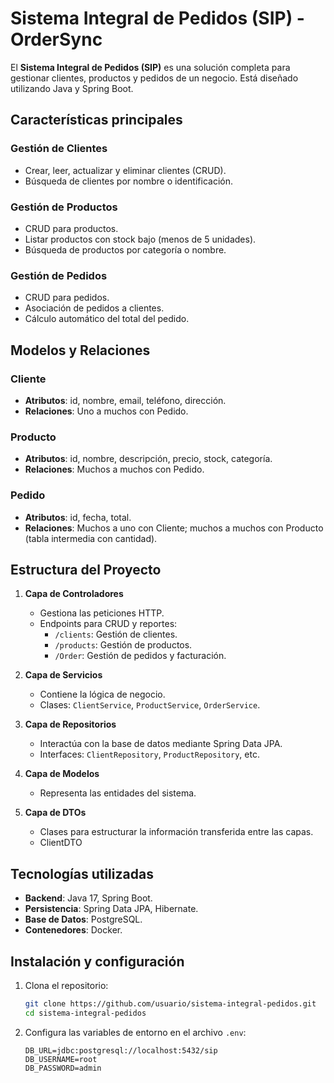 # Sistema Integral de Pedidos (SIP) - OrderSync

El **Sistema Integral de Pedidos (SIP)** es una solución completa para gestionar clientes, productos y pedidos de un negocio. Está diseñado utilizando Java y Spring Boot.

## Características principales

### Gestión de Clientes
- Crear, leer, actualizar y eliminar clientes (CRUD).
- Búsqueda de clientes por nombre o identificación. 

### Gestión de Productos
- CRUD para productos.
- Listar productos con stock bajo (menos de 5 unidades).
- Búsqueda de productos por categoría o nombre. 

### Gestión de Pedidos
- CRUD para pedidos.
- Asociación de pedidos a clientes.
- Cálculo automático del total del pedido.


## Modelos y Relaciones

### Cliente
- **Atributos**: id, nombre, email, teléfono, dirección.
- **Relaciones**: Uno a muchos con Pedido.

### Producto
- **Atributos**: id, nombre, descripción, precio, stock, categoría.
- **Relaciones**: Muchos a muchos con Pedido.

### Pedido
- **Atributos**: id, fecha, total.
- **Relaciones**: Muchos a uno con Cliente; muchos a muchos con Producto (tabla intermedia con cantidad).



## Estructura del Proyecto

1. **Capa de Controladores**
   - Gestiona las peticiones HTTP.
   - Endpoints para CRUD y reportes:
     - `/clients`: Gestión de clientes.
     - `/products`: Gestión de productos.
     - `/Order`: Gestión de pedidos y facturación.

2. **Capa de Servicios**
   - Contiene la lógica de negocio.
   - Clases: `ClientService`, `ProductService`, `OrderService`.

3. **Capa de Repositorios**
   - Interactúa con la base de datos mediante Spring Data JPA.
   - Interfaces: `ClientRepository`, `ProductRepository`, etc.

4. **Capa de Modelos**
   - Representa las entidades del sistema.

5. **Capa de DTOs**
   - Clases para estructurar la información transferida entre las capas.
   - ClientDTO

## Tecnologías utilizadas

- **Backend**: Java 17, Spring Boot.
- **Persistencia**: Spring Data JPA, Hibernate.
- **Base de Datos**: PostgreSQL.
- **Contenedores**: Docker.

## Instalación y configuración

1. Clona el repositorio:
   ```bash
   git clone https://github.com/usuario/sistema-integral-pedidos.git
   cd sistema-integral-pedidos
   ```

2. Configura las variables de entorno en el archivo `.env`:
   ```env
   DB_URL=jdbc:postgresql://localhost:5432/sip
   DB_USERNAME=root
   DB_PASSWORD=admin
   ```
